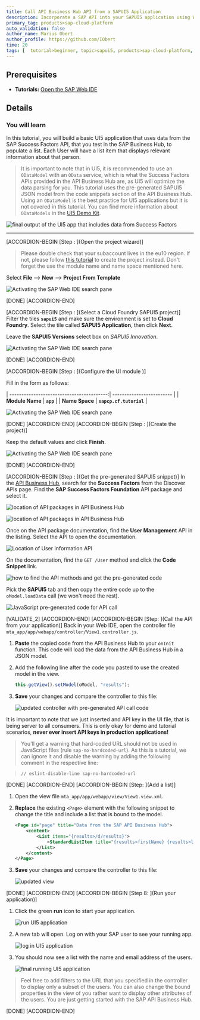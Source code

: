```yaml
---
title: Call API Business Hub API from a SAPUI5 Application
description: Incorporate a SAP API into your SAPUI5 application using Web IDE.
primary_tag: products>sap-cloud-platform
auto_validation: false
author_name: Marius Obert
author_profile: https://github.com/IObert
time: 20
tags: [  tutorial>beginner, topic>sapui5, products>sap-cloud-platform, products>sap-web-ide ]
---
```


## Prerequisites  
- **Tutorials:**  [Open the SAP Web IDE](sapui5-webide-open-webide)

## Details
### You will learn  
In this tutorial, you will build a basic UI5 application that uses data from the SAP Success Factors API, that you test in the SAP Business Hub, to populate a list. Each User will have a list item that displays relevant information about that person.

> It is important to note that in UI5, it is recommended to use an `ODataModel` with an `OData` service, which is what the Success Factors APIs provided in the API Business Hub are, as UI5 will optimize the data parsing for you. This tutorial uses the pre-generated SAPUI5 JSON model from the code snippets section of the API Business Hub. Using an `ODataModel` is the best practice for UI5 applications but it is not covered in this tutorial. You can find more information about `ODataModels` in the [UI5 Demo Kit](https://sapui5.hana.ondemand.com/#docs/guide/6c47b2b39db9404582994070ec3d57a2.html).

![final output of the UI5 app that includes data from Success Factors](final.png)

---


[ACCORDION-BEGIN [Step : ](Open the project wizard)]

> Please double check that your subaccount lives in the eu10 region. If not, please follow [this tutorial](cp-ui5-webide-new-app) to create the project instead. Don't forget the use the module name and name space mentioned here.

Select **File** --> **New** --> **Project From Template**

![Activating the SAP Web IDE search pane](create-project-from-template.png)

[DONE]
[ACCORDION-END]

[ACCORDION-BEGIN [Step : ](Select a Cloud Foundry SAPUI5 project)]
Filter the tiles **`sapui5`** and make sure the environment is set to **Cloud Foundry**. Select the tile called **SAPUI5 Application**, then click **Next**.

Leave the **SAPUI5 Versions** select box on *SAPUI5 Innovation*.

![Activating the SAP Web IDE search pane](select-sapui5-application.png)

[DONE]
[ACCORDION-END]

[ACCORDION-BEGIN [Step : ](Configure the UI module )]

Fill in the form as follows:

| -----------------------------------------:| ------------------------- |
| **Module Name**                           | **`app`**              |
| **Name Space**                            | **`sapcp.cf.tutorial`**   |

![Activating the SAP Web IDE search pane](fill-in-form.png)


[DONE]
[ACCORDION-END]
[ACCORDION-BEGIN [Step : ](Create the project)]

Keep the default values and click **Finish**.

![Activating the SAP Web IDE search pane](finish-form.png)


[DONE]
[ACCORDION-END]

[ACCORDION-BEGIN [Step : ](Get the pre-generated SAPUI5 snippet)]
In the [API Business Hub](https://api.sap.com), search for the **Success Factors** from the Discover APIs page. Find the **SAP Success Factors Foundation** API package and select it.

![location of API packages in API Business Hub](10.png)

![location of API packages in API Business Hub](10b.png)

Once on the API package documentation, find the **User Management** API in the listing. Select the API to open the documentation.

![Location of User Information API](11.png)

On the documentation, find the `GET /User` method and click the **Code Snippet** link.

![how to find the API methods and get the pre-generated code](abh-method.png)

Pick the **SAPUI5** tab and then copy the entire code up to the `oModel.loadData` call (we won't need the rest).

![JavaScript pre-generated code for API call](abh-snippet.png)

[VALIDATE_2]
[ACCORDION-END]
[ACCORDION-BEGIN [Step: ](Call the API from your application)]
Back in your Web IDE, open the controller file `mta_app/app/webapp/controller/View1.controller.js`.

1. **Paste** the copied code from the API Business Hub to your `onInit` function. This code will load the data from the API Business Hub in a JSON model.
2. Add the following line after the code you pasted to use the created model in the view.
    ```JavaScript
    this.getView().setModel(oModel, "results");
    ```
3. **Save** your changes and compare the controller to this file:

    ![updated controller with pre-generated API call code](14.png)

It is important to note that we just inserted and API key in the UI file, that is being server to all consumers. This is only okay for demo and tutorial scenarios, **never ever insert API keys in production applications!**

> You'll get a warning that hard-coded URL should not be used in JavaScript files (rule `sap-no-hardcoded-url`). As this is a tutorial, we can ignore it and disable the warning by adding the following comment in the respective line:

> `// eslint-disable-line sap-no-hardcoded-url`



[DONE]
[ACCORDION-END]
[ACCORDION-BEGIN [Step: ](Add a list)]

1. Open the view file `mta_app/app/webapp/view/View1.view.xml`.
2. **Replace** the existing `<Page>` element with the following snippet to change the title and include a list that is bound to the model.
    ```XML
    <Page id="page" title="Data from the SAP API Business Hub">
    	<content>
    		<List items="{results>/d/results}">
    			<StandardListItem title="{results>firstName} {results>lastName}" description="{results>email}"/>
    		</List>
    	</content>
    </Page>
    ```
3. **Save** your changes and compare the controller to this file:

    ![updated view](view.png)

[DONE]
[ACCORDION-END]
[ACCORDION-BEGIN [Step 8: ](Run your application)]
1. Click the green **run** icon to start your application.

    ![run UI5 application](run.png)

2. A new tab will open. Log on with your SAP user to see your running app.

    ![log in UI5 application](login.png)

3. You should now see a list with the name and email address of the users.

    ![final running UI5 application](final.png)

> Feel free to add filters to the URL that you specified in the controller to display only a subset of the users. You can also change the bound properties in the view of you rather want to display other attributes of the users. You are just getting started with the SAP API Business Hub.

[DONE]
[ACCORDION-END]
